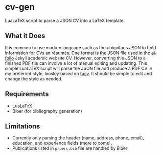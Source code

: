# cv-gen
LuaLaTeX script to parse a JSON CV into a LaTeX template.

## What it Does

It is common to use markup language such as the ubiquitous JSON to hold information for CVs an résumés. One format is the JSON file used in the [al-folio](https://github.com/alshedivat/al-folio) Jekyll academic website CV. However, converting this JSON to a finished PDF file can involve a lot of manual editing and updating. This simple LuaLaTeX script will parse the JSON file and produce a PDF CV in my preferred style, loosley based on [tucv](https://www.ctan.org/pkg/tucv). It should be simple to edit and change the style as needed.

## Requirements

- LuaLaTeX
- Biber (for bibliography generation)

## Limitations

- Currently only parsing the header (name, address, phone, email), education, and experience fields (more to come).
- Publications listed in `papers.bib` file are handled by Biber